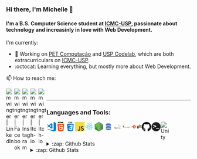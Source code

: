 ### Hi there, I'm Michelle 👋
#### I'm a B.S. Computer Science student at [ICMC-USP](https://www.icmc.usp.br/), passionate about technology and increasinly in love with Web Development. 
I'm currently:
- 🔭 Working on [PET Computação](https://github.com/pet-comp) and [USP Codelab](http://uclsanca.icmc.usp.br/), which are both extracurriculars on [ICMC-USP](https://www.icmc.usp.br/).
- :octocat: Learning everything, but mostly more about Web Development.

📫 How to reach me: 

[<img align="left" alt="mwingter | LinkedIn" width="22px" src="https://cdn.jsdelivr.net/npm/simple-icons@v3/icons/linkedin.svg" />][linkedin]
[<img align="left" alt="mwingter | Facebook" width="22px" src="https://cdn.jsdelivr.net/npm/simple-icons@v3/icons/facebook.svg" />][facebook]
[<img align="left" alt="mwingter | Instagram" width="22px" src="https://cdn.jsdelivr.net/npm/simple-icons@v3/icons/instagram.svg" />][instagram]
[<img align="left" alt="mwingter | Itch-io" width="22px" src="https://cdn.jsdelivr.net/npm/simple-icons@3.5.0/icons/itch-dot-io.svg" />][itch-io] 
[<img align="left" alt="mwingter | Itch-io" width="22px" src="https://cdn.jsdelivr.net/npm/simple-icons@3.5.0/icons/github.svg" />][github] 

<br />

--- 

### Languages and Tools:

<img align="left" alt="Visual Studio Code" width="26px" src="https://raw.githubusercontent.com/github/explore/80688e429a7d4ef2fca1e82350fe8e3517d3494d/topics/visual-studio-code/visual-studio-code.png" />
<img align="left" alt="HTML5" width="26px" src="https://raw.githubusercontent.com/github/explore/80688e429a7d4ef2fca1e82350fe8e3517d3494d/topics/html/html.png" />
<img align="left" alt="CSS3" width="26px" src="https://raw.githubusercontent.com/github/explore/80688e429a7d4ef2fca1e82350fe8e3517d3494d/topics/css/css.png" />
<img align="left" alt="JavaScript" width="26px" src="https://raw.githubusercontent.com/github/explore/80688e429a7d4ef2fca1e82350fe8e3517d3494d/topics/javascript/javascript.png" />
<img align="left" alt="React" width="26px" src="https://raw.githubusercontent.com/github/explore/80688e429a7d4ef2fca1e82350fe8e3517d3494d/topics/react/react.png" />
<img align="left" alt="Node.js" width="26px" src="https://raw.githubusercontent.com/github/explore/80688e429a7d4ef2fca1e82350fe8e3517d3494d/topics/nodejs/nodejs.png" />
<img align="left" alt="SQL" width="26px" src="https://raw.githubusercontent.com/github/explore/80688e429a7d4ef2fca1e82350fe8e3517d3494d/topics/sql/sql.png" />
<img align="left" alt="MySQL" width="26px" src="https://raw.githubusercontent.com/github/explore/80688e429a7d4ef2fca1e82350fe8e3517d3494d/topics/mysql/mysql.png" />
<img align="left" alt="MongoDB" width="26px" src="https://raw.githubusercontent.com/github/explore/80688e429a7d4ef2fca1e82350fe8e3517d3494d/topics/mongodb/mongodb.png" />
<img align="left" alt="Git" width="26px" src="https://raw.githubusercontent.com/github/explore/80688e429a7d4ef2fca1e82350fe8e3517d3494d/topics/git/git.png" />
<img align="left" alt="GitHub" width="26px" src="https://raw.githubusercontent.com/github/explore/78df643247d429f6cc873026c0622819ad797942/topics/github/github.png" />
<img align="left" alt="Terminal" width="26px" src="https://raw.githubusercontent.com/github/explore/80688e429a7d4ef2fca1e82350fe8e3517d3494d/topics/terminal/terminal.png" />
<img align="left" alt="Unity" width="26px" src="https://cdn4.iconfinder.com/data/icons/logos-brands-5/24/unity-512.png" />


<br />
<br />
<br />

<details>
  <summary>:zap: Github Stats</summary>

  <img align="left" alt="mwingter's Github Stats" src="https://github-readme-stats.vercel.app/api?username=mwingter&show_icons=true&hide_border=true" />
  <img align="left" alt="mwingter's Top Languages" src="https://github-readme-stats.vercel.app/api/top-langs/?username=mwingter&show_icons=true&hide_border=true" />

</details>



<details>
  <summary>:zap: Github Stats</summary>

  <img align="left" alt="mwingter's Github Stats" src="https://github-readme-stats.vercel.app/api?username=mwingter&show_icons=true&line_height=27&count_private=true&title_color=ffffff&text_color=c9cacc&icon_color=2bbc8a&bg_color=1d1f21" />
  <img align="left" alt="mwingter's Top Languages" src="https://github-readme-stats.vercel.app/api/top-langs/?username=mwingter&title_color=ffffff&text_color=c9cacc&icon_color=2bbc8a&bg_color=1d1f21&theme=bear" />

</details>

[linkedin]: https://linkedin.com/in/mwingter/
[instagram]: https://www.instagram.com/mwingter/
[facebook]: https://www.facebook.com/mwingter/
[itch-io]: https://mwingter.itch.io/
[github]: https://github.com/mwingter
